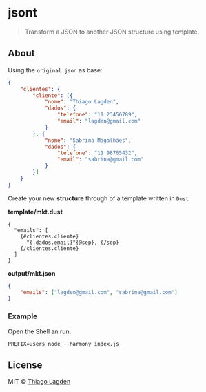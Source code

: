 # jsont

> Transform a JSON to another JSON structure using template.

## About

Using the `original.json` as base:

```json
{
    "clientes": {
        "cliente": [{
            "nome": "Thiago Lagden",
            "dados": {
                "telefone": "11 23456789",
                "email": "lagden@gmail.com"
            }
        }, {
            "nome": "Sabrina Magalhães",
            "dados": {
                "telefone": "11 98765432",
                "email": "sabrina@gmail.com"
            }
        }]
    }
}
```

Create your new **structure** through of a template written in `Dust`

**template/mkt.dust**

```dust
{
  "emails": [
    {#clientes.cliente}
      "{.dados.email}"{@sep}, {/sep}
    {/clientes.cliente}
  ]
}
```

**output/mkt.json**

```json
{
    "emails": ["lagden@gmail.com", "sabrina@gmail.com"]
}
```

### Example

Open the Shell an run:

```
PREFIX=users node --harmony index.js
```

## License

MIT © [Thiago Lagden](http://lagden.in)

